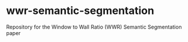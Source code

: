 # wwr-semantic-segmentation
Repository for the Window to Wall Ratio (WWR) Semantic Segmentation paper
